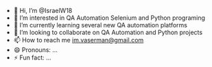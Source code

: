 - 👋 Hi, I’m @IsraelW18
- 👀 I’m interested in QA Automation Selenium and Python programing
- 🌱 I’m currently learning several new QA automation platforms
- 💞️ I’m looking to collaborate on QA Automation and Python projects
- 📫 How to reach me im.vaserman@gmail.com
- 😄 Pronouns: ...
- ⚡ Fun fact: ...

<!---
IsraelW18/IsraelW18 is a ✨ special ✨ repository because its `README.md` (this file) appears on your GitHub profile.
You can click the Preview link to take a look at your changes.
--->
